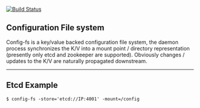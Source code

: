 [![Build Status](https://drone.io/github.com/gambol99/config-fs/status.png)](https://drone.io/github.com/gambol99/config-fs/latest)

## Configuration File system ##

Config-fs is a key/value backed configuration file system, the daemon process synchronizes the K/V into a mount point / directory representation (presently only etcd and zookeeper are supported). Obviously changes / updates to the K/V are naturally propagated downstream.


----------

Etcd Example
----------------

	$ config-fs -store='etcd://IP:4001' -mount=/config


